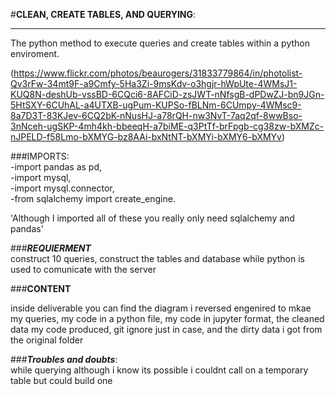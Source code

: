 #**CLEAN, CREATE TABLES, AND QUERYING**:<br>
__________________________________________________________________________________________________
The python method to execute queries and create tables within a python enviroment.<br>

(https://www.flickr.com/photos/beaurogers/31833779864/in/photolist-Qv3rFw-34mt9F-a9Cmfy-5Ha3Zi-9msKdv-o3hgjr-hWpUte-4WMsJ1-KUQ8N-deshUb-vssBD-6CQci6-8AFCiD-zsJWT-nNfsgB-dPDwZJ-bn9JGn-5HtSXY-6CUhAL-a4UTXB-ugPum-KUPSo-fBLNm-6CUmpy-4WMsc9-8a7D3T-83KJev-6CQ2bK-nNusHJ-a78rQH-nw3NvT-7aq2qf-8wwBso-3nNceh-ugSKP-4mh4kh-bbeeqH-a7biME-q3PtTf-brFpgb-cg38zw-bXMZc-nJPELD-f58Lmo-bXMYG-bz8AAi-bxNtNT-bXMYi-bXMY6-bXMYv)

###IMPORTS:<br>
-import pandas as pd,<br>
-import mysql,<br>
-import mysql.connector,<br>
-from sqlalchemy import create_engine.<br>

'Although I imported all of these you really only need sqlalchemy and pandas'<br>

###***REQUIERMENT***<br>
construct 10 queries, construct the tables and database while python is used to comunicate with the server<br>

###**CONTENT**<br>

inside deliverable you can find the diagram i reversed engenired to mkae my queries, my code in a python file, my code in jupyter format, the cleaned data my code produced, git ignore just in case, and the dirty data i got from the original folder <br>

###***Troubles and doubts***:<br>
while querying although i know its possible i couldnt call on a temporary table but could build one<br>